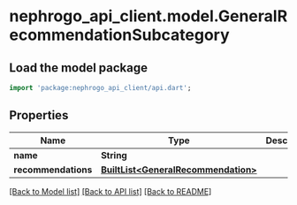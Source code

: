 # nephrogo_api_client.model.GeneralRecommendationSubcategory

## Load the model package
```dart
import 'package:nephrogo_api_client/api.dart';
```

## Properties
Name | Type | Description | Notes
------------ | ------------- | ------------- | -------------
**name** | **String** |  | 
**recommendations** | [**BuiltList&lt;GeneralRecommendation&gt;**](GeneralRecommendation.md) |  | 

[[Back to Model list]](../README.md#documentation-for-models) [[Back to API list]](../README.md#documentation-for-api-endpoints) [[Back to README]](../README.md)


